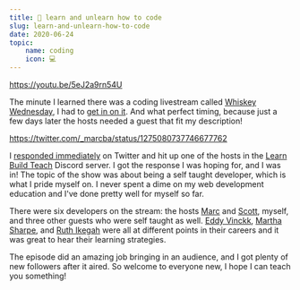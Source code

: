 ```yaml
---
title: 🧠 learn and unlearn how to code
slug: learn-and-unlearn-how-to-code
date: 2020-06-24
topic:
    name: coding
    icon: 💻
---
```


https://youtu.be/5eJ2a9rn54U

The minute I learned there was a coding livestream called [Whiskey Wednesday][whiskey-wednesday], I had to [get in on it][interested]. And what perfect timing, because just a few days later the hosts needed a guest that fit my description!

https://twitter.com/_marcba/status/1275080737746677762

I [responded immediately][response] on Twitter and hit up one of the hosts in the [Learn Build Teach][discord] Discord server. I got the response I was hoping for, and I was in! The topic of the show was about being a self taught developer, which is what I pride myself on. I never spent a dime on my web development education and I've done pretty well for myself so far.

There were six developers on the stream: the hosts [Marc][marc] and [Scott][scott], myself, and three other guests who were self taught as well. [Eddy Vinckk][eddy], [Martha Sharpe][martha], and [Ruth Ikegah][ruth] were all at different points in their careers and it was great to hear their learning strategies.

The episode did an amazing job bringing in an audience, and I got plenty of new followers after it aired. So welcome to everyone new, I hope I can teach you something!

[whiskey-wednesday]: https://www.youtube.com/channel/UC3ob2PbcsXT3IIMX--wLEfg
[interested]: https://twitter.com/bradgarropy/status/1273611317333688321
[marc]: https://twitter.com/_marcba
[scott]: https://twitter.com/spences10
[response]: https://twitter.com/bradgarropy/status/1275091854325714946
[discord]: https://discord.gg/pusds8V
[eddy]: https://twitter.com/EddyVinckk
[martha]: https://twitter.com/SharpeMartha
[ruth]: https://twitter.com/IkegahRuth
